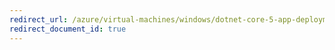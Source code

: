 ```yaml
---
redirect_url: /azure/virtual-machines/windows/dotnet-core-5-app-deployment
redirect_document_id: true
---
```

